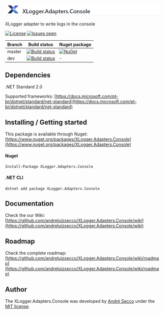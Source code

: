![](https://raw.githubusercontent.com/andreluizsecco/XLogger.Adapters.Console/dev/logo_horizontal.png)

XLogger adapter to write logs in the console

[![License](https://img.shields.io/github/license/andreluizsecco/XLogger.Adapters.Console.svg)](LICENSE)
[![Issues open](https://img.shields.io/github/issues/andreluizsecco/XLogger.Adapters.Console.svg)](https://github.com/andreluizsecco/XLogger.Adapters.Console/issues)

Branch | Build status | Nuget package
-------|-------|--------------
master | [![Build status](https://ci.appveyor.com/api/projects/status/sb4u3ydvy9lfm342/branch/master?svg=true)](https://ci.appveyor.com/project/andreluizsecco/xlogger-adapters-console-68k0v/branch/master)|[![NuGet](https://img.shields.io/nuget/v/XLogger.Adapters.Console.svg?style=flat-square&label=nuget)](https://www.nuget.org/packages/XLogger.Adapters.Console/)
dev | [![Build status](https://ci.appveyor.com/api/projects/status/v0vo1h8vxr4qf743/branch/dev?svg=true)](https://ci.appveyor.com/project/andreluizsecco/xlogger-adapters-console/branch/dev)|-

## Dependencies
.NET Standard 2.0

Supported frameworks: [https://docs.microsoft.com/pt-br/dotnet/standard/net-standard](https://docs.microsoft.com/pt-br/dotnet/standard/net-standard)

## Installing / Getting started

This package is available through Nuget: [https://www.nuget.org/packages/XLogger.Adapters.Console](https://www.nuget.org/packages/XLogger.Adapters.Console)

#### Nuget
```
Install-Package XLogger.Adapters.Console
```

#### .NET CLI
```
dotnet add package XLogger.Adapters.Console
```
## Documentation

Check the our Wiki: [https://github.com/andreluizsecco/XLogger.Adapters.Console/wiki](https://github.com/andreluizsecco/XLogger.Adapters.Console/wiki)

## Roadmap

Check the complete roadmap: [https://github.com/andreluizsecco/XLogger.Adapters.Console/wiki/roadmap](https://github.com/andreluizsecco/XLogger.Adapters.Console/wiki/roadmap)

## Author

The XLogger.Adapters.Console was developed by [André Secco](http://andresecco.com.br) under the [MIT license](LICENSE).
